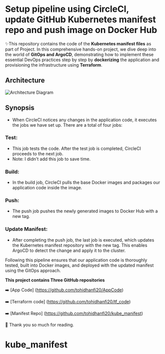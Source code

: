 # Setup pipeline using CircleCI, update GitHub Kubernetes manifest repo and push image on Docker Hub

✨This repository contains the code of the **Kubernetes manifest files** as part of Project. In this comprehensive hands-on project, we dive deep into the world of **GitOps and ArgoCD**, demonstrating how to implement these essential DevOps practices step by step by **dockerizing** the application and provisioning the infrastructure using **Terraform**.

## Architecture

![Architecture Diagram](https://cdn-images-1.medium.com/max/800/1*T5IRoSoiqT8qnYLUprsRUQ.png)


## Synopsis
- When CircleCI notices any changes in the application code, it executes the jobs we have set up. There are a total of four jobs:

### Test: 
- This job tests the code. After the test job is completed, CircleCI proceeds to the next job. 
- Note: I didn't add this job to save time. 

### Build: 
- In the build job, CircleCI pulls the base Docker images and packages our application code inside the image.

### Push: 
- The push job pushes the newly generated images to Docker Hub with a new tag.

### Update Manifest: 
- After completing the push job, the last job is executed, which updates the Kubernetes manifest repository with the new tag. This enables ArgoCD to detect the change and apply it to the cluster.

Following this pipeline ensures that our application code is thoroughly tested, built into Docker images, and deployed with the updated manifest using the GitOps approach.

**This project contains Three GitHub repositories**

➡️ [App Code] (https://github.com/tohidhanfi20/AppCode)

➡️ [Terraform code] (https://github.com/tohidhanfi20/tf_code)

➡️ [Manifest Repo] (https://github.com/tohidhanfi20/kube_manifest)

🙏 Thank you so much for reading.
# kube_manifest
